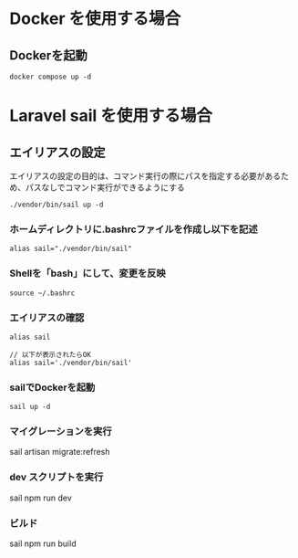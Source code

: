 # Docker を使用する場合
## Dockerを起動
```
docker compose up -d
```

# Laravel sail を使用する場合
## エイリアスの設定
エイリアスの設定の目的は、コマンド実行の際にパスを指定する必要があるため、パスなしでコマンド実行ができるようにする
```
./vendor/bin/sail up -d
```
### ホームディレクトリに.bashrcファイルを作成し以下を記述
```
alias sail="./vendor/bin/sail"
```

### Shellを「bash」にして、変更を反映
```
source ~/.bashrc
```

### エイリアスの確認
```
alias sail

// 以下が表示されたらOK
alias sail='./vendor/bin/sail'
```

### sailでDockerを起動
```
sail up -d
```

### マイグレーションを実行
sail artisan migrate:refresh

### dev スクリプトを実行
sail npm run dev

### ビルド
sail npm run build